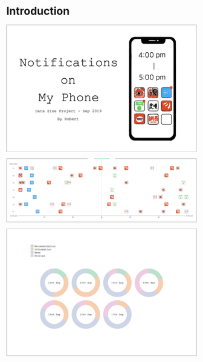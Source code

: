 # Introduction

![cover](https://github.com/HaochenXiong/my-cdv-fall19/blob/master/my-work/week4/data%20zine%20project/cover.png)


![middlespread](https://github.com/HaochenXiong/my-cdv-fall19/blob/master/my-work/week4/data%20zine%20project/middlespread.png)


![back](https://github.com/HaochenXiong/my-cdv-fall19/blob/master/my-work/week4/data%20zine%20project/back.png)
